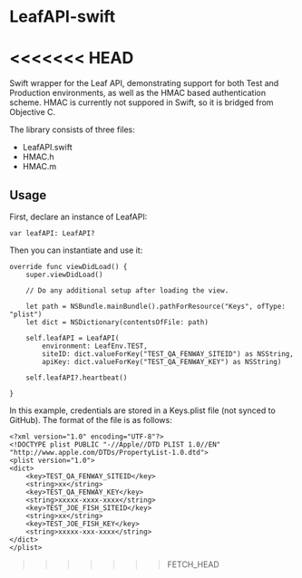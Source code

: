 LeafAPI-swift
=============
<<<<<<< HEAD
=======

Swift wrapper for the Leaf API, demonstrating support for both Test and Production environments, as well as the HMAC based authentication scheme.  HMAC is currently not suppored in Swift, so it is bridged from Objective C.

The library consists of three files:
- LeafAPI.swift
- HMAC.h
- HMAC.m

Usage
-----

First, declare an instance of LeafAPI:

    var leafAPI: LeafAPI?
    
Then you can instantiate and use it:

    override func viewDidLoad() {
        super.viewDidLoad()

        // Do any additional setup after loading the view.
        
        let path = NSBundle.mainBundle().pathForResource("Keys", ofType: "plist")
        let dict = NSDictionary(contentsOfFile: path)
        
        self.leafAPI = LeafAPI(
            environment: LeafEnv.TEST,
            siteID: dict.valueForKey("TEST_QA_FENWAY_SITEID") as NSString,
            apiKey: dict.valueForKey("TEST_QA_FENWAY_KEY") as NSString)
        
        self.leafAPI?.heartbeat()

    }

In this example, credentials are stored in a Keys.plist file (not synced to GitHub).  The format of the file is as follows:

    <?xml version="1.0" encoding="UTF-8"?>
    <!DOCTYPE plist PUBLIC "-//Apple//DTD PLIST 1.0//EN" "http://www.apple.com/DTDs/PropertyList-1.0.dtd">
    <plist version="1.0">
    <dict>
        <key>TEST_QA_FENWAY_SITEID</key>
        <string>xx</string>
        <key>TEST_QA_FENWAY_KEY</key>
        <string>xxxxx-xxxx-xxxx</string>
        <key>TEST_JOE_FISH_SITEID</key>
        <string>xx</string>
        <key>TEST_JOE_FISH_KEY</key>
        <string>xxxxx-xxx-xxxx</string>
    </dict>
    </plist>
>>>>>>> FETCH_HEAD
